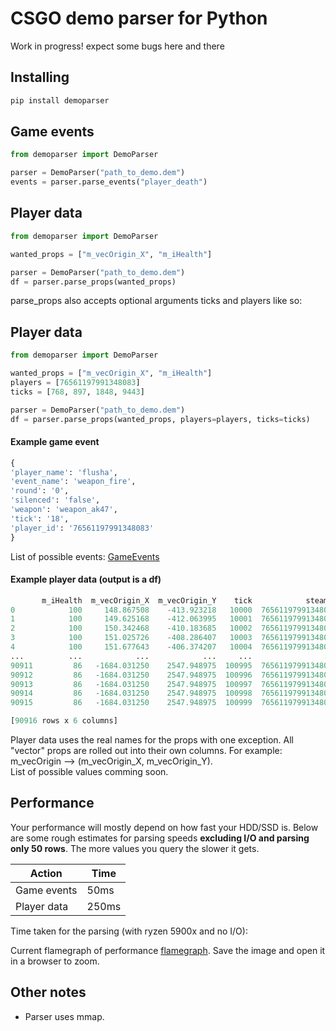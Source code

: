 # CSGO demo parser for Python
Work in progress! expect some bugs here and there
## Installing
```python
pip install demoparser
```

## Game events

```python
from demoparser import DemoParser

parser = DemoParser("path_to_demo.dem")
events = parser.parse_events("player_death")
```
## Player data
```python
from demoparser import DemoParser

wanted_props = ["m_vecOrigin_X", "m_iHealth"]

parser = DemoParser("path_to_demo.dem")
df = parser.parse_props(wanted_props)
```
parse_props also accepts optional arguments ticks and players like so:
## Player data
```python
from demoparser import DemoParser

wanted_props = ["m_vecOrigin_X", "m_iHealth"]
players = [76561197991348083]
ticks = [768, 897, 1848, 9443]

parser = DemoParser("path_to_demo.dem")
df = parser.parse_props(wanted_props, players=players, ticks=ticks)
```

#### Example game event
```python
{
'player_name': 'flusha',
'event_name': 'weapon_fire',
'round': '0',
'silenced': 'false',
'weapon': 'weapon_ak47',
'tick': '18',
'player_id': '76561197991348083'
}
```
List of possible events: [GameEvents](https://wiki.alliedmods.net/Counter-Strike:_Global_Offensive_Events)
#### Example player data (output is a df)


```python
       m_iHealth  m_vecOrigin_X  m_vecOrigin_Y    tick            steamid    name
0            100     148.867508    -413.923218   10000  76561197991348083  flusha
1            100     149.625168    -412.063995   10001  76561197991348083  flusha
2            100     150.342468    -410.183685   10002  76561197991348083  flusha
3            100     151.025726    -408.286407   10003  76561197991348083  flusha
4            100     151.677643    -406.374207   10004  76561197991348083  flusha
...          ...            ...            ...     ...                ...     ...
90911         86   -1684.031250    2547.948975  100995  76561197991348083  flusha
90912         86   -1684.031250    2547.948975  100996  76561197991348083  flusha
90913         86   -1684.031250    2547.948975  100997  76561197991348083  flusha
90914         86   -1684.031250    2547.948975  100998  76561197991348083  flusha
90915         86   -1684.031250    2547.948975  100999  76561197991348083  flusha

[90916 rows x 6 columns]
```
Player data uses the real names for the props with one exception. All "vector" props are rolled out into their own columns. For example:
m_vecOrigin --> (m_vecOrigin_X, m_vecOrigin_Y).   
List of possible values comming soon.
## Performance

Your performance will mostly depend on how fast your HDD/SSD is. Below are some rough estimates for parsing speeds **excluding I/O and parsing only 50 rows**. The more values you query the slower it gets.




| Action      | Time  |
| ----------- | ----- |
| Game events | 50ms  |
| Player data | 250ms |

Time taken for the parsing (with ryzen 5900x and no I/O):

Current flamegraph of performance [flamegraph](https://github.com/LaihoE/Python-demoparser/blob/main/flamegraph.svg). Save the image and open it in a browser to zoom.



## Other notes
- Parser uses mmap.